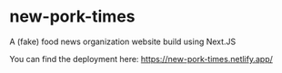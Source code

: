 # new-pork-times
A (fake) food news organization website build using Next.JS

You can find the deployment here: https://new-pork-times.netlify.app/
